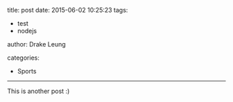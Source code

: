 title: post
date: 2015-06-02 10:25:23
tags: 
- test
- nodejs

author: Drake Leung

categories:
- Sports


---

This is another post :)
